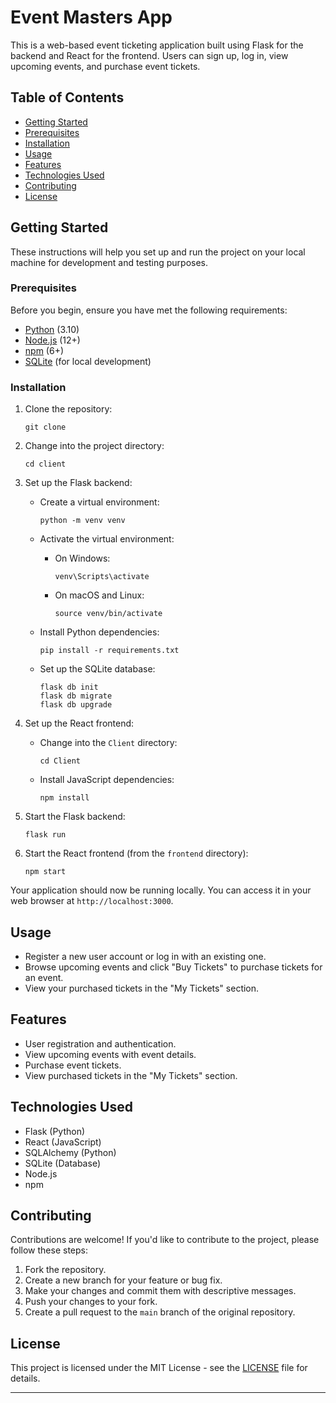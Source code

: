

# Event Masters App

This is a web-based event ticketing application built using Flask for the backend and React for the frontend. Users can sign up, log in, view upcoming events, and purchase event tickets.

## Table of Contents

- [Getting Started](#getting-started)
- [Prerequisites](#prerequisites)
- [Installation](#installation)
- [Usage](#usage)
- [Features](#features)
- [Technologies Used](#technologies-used)
- [Contributing](#contributing)
- [License](#license)

## Getting Started

These instructions will help you set up and run the project on your local machine for development and testing purposes.

### Prerequisites

Before you begin, ensure you have met the following requirements:

- [Python](https://www.python.org/) (3.10)
- [Node.js](https://nodejs.org/) (12+)
- [npm](https://www.npmjs.com/) (6+)
- [SQLite](https://www.sqlite.org/) (for local development)

### Installation

1. Clone the repository:

   ```shell
   git clone 
   ```

2. Change into the project directory:

   ```shell
   cd client
   ```

3. Set up the Flask backend:

   - Create a virtual environment:

     ```shell
     python -m venv venv
     ```

   - Activate the virtual environment:

     - On Windows:

       ```shell
       venv\Scripts\activate
       ```

     - On macOS and Linux:

       ```shell
       source venv/bin/activate
       ```

   - Install Python dependencies:

     ```shell
     pip install -r requirements.txt
     ```

   - Set up the SQLite database:

     ```shell
     flask db init
     flask db migrate
     flask db upgrade
     ```

4. Set up the React frontend:

   - Change into the `Client` directory:

     ```shell
     cd Client
     ```

   - Install JavaScript dependencies:

     ```shell
     npm install
     ```

5. Start the Flask backend:

   ```shell
   flask run
   ```

6. Start the React frontend (from the `frontend` directory):

   ```shell
   npm start
   ```

Your application should now be running locally. You can access it in your web browser at `http://localhost:3000`.

## Usage

- Register a new user account or log in with an existing one.
- Browse upcoming events and click "Buy Tickets" to purchase tickets for an event.
- View your purchased tickets in the "My Tickets" section.

## Features

- User registration and authentication.
- View upcoming events with event details.
- Purchase event tickets.
- View purchased tickets in the "My Tickets" section.

## Technologies Used

- Flask (Python)
- React (JavaScript)
- SQLAlchemy (Python)
- SQLite (Database)
- Node.js
- npm

## Contributing

Contributions are welcome! If you'd like to contribute to the project, please follow these steps:

1. Fork the repository.
2. Create a new branch for your feature or bug fix.
3. Make your changes and commit them with descriptive messages.
4. Push your changes to your fork.
5. Create a pull request to the `main` branch of the original repository.

## License

This project is licensed under the MIT License - see the [LICENSE](LICENSE) file for details.

---
